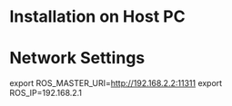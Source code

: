 # Installation on Host PC


# Network Settings


export ROS_MASTER_URI=http://192.168.2.2:11311
export ROS_IP=192.168.2.1